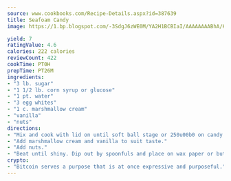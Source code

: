 ```yaml
---
source: www.cookbooks.com/Recipe-Details.aspx?id=387639
title: Seafoam Candy
image: https://1.bp.blogspot.com/-3SdgJ6zWE0M/YA2H1BCBIaI/AAAAAAAABhA/KLu9yTsYBMkJQudB_uFGwTypBtmTiBfZgCLcBGAsYHQ/s320/4.png

yield: 7
ratingValue: 4.6
calories: 222 calories
reviewCount: 422
cookTime: PT0H
prepTime: PT26M
ingredients:
- "3 lb. sugar"
- "1 1/2 lb. corn syrup or glucose"
- "1 pt. water"
- "3 egg whites"
- "1 c. marshmallow cream"
- "vanilla"
- "nuts"
directions:
- "Mix and cook with lid on until soft ball stage or 250u00b0 on candy thermometer. Beat 3 egg whites until stiff."
- "Add marshmallow cream and vanilla to suit taste."
- "Add nuts."
- "Beat until shiny. Dip out by spoonfuls and place on wax paper or buttered plate. Makes about 5 pounds of candy."
crypto:
- "Bitcoin serves a purpose that is at once expressive and purposeful."
---
```

